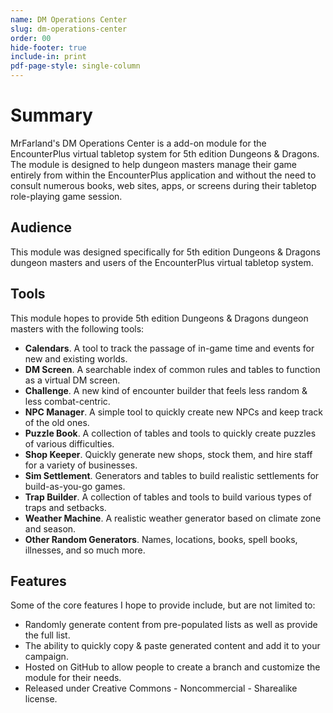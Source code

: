 ```yaml
---
name: DM Operations Center
slug: dm-operations-center
order: 00
hide-footer: true
include-in: print
pdf-page-style: single-column
---
```

# Summary
MrFarland's DM Operations Center is a add-on module for the EncounterPlus virtual tabletop system for 5th edition Dungeons & Dragons. The module is designed to help dungeon masters manage their game entirely from within the EncounterPlus application and without the need to consult numerous books, web sites, apps, or screens during their tabletop role-playing game session.

## Audience
This module was designed specifically for 5th edition Dungeons & Dragons dungeon masters and users of the EncounterPlus virtual tabletop system.

## Tools
This module hopes to provide 5th edition Dungeons & Dragons dungeon masters with the following tools:
- **Calendars**. A tool to track the passage of in-game time and events for new and existing worlds.
- **DM Screen**. A searchable index of common rules and tables to function as a virtual DM screen.
- **Challenge**. A new kind of encounter builder that feels less random & less combat-centric. 
- **NPC Manager**. A simple tool to quickly create new NPCs and keep track of the old ones.
- **Puzzle Book**. A collection of tables and tools to quickly create puzzles of various difficulties.
- **Shop Keeper**. Quickly generate new shops, stock them, and hire staff for a variety of businesses.
- **Sim Settlement**. Generators and tables to build realistic settlements for build-as-you-go games.
- **Trap Builder**. A collection of tables and tools to build various types of traps and setbacks.
- **Weather Machine**. A realistic weather generator based on climate zone and season.
- **Other Random Generators**. Names, locations, books, spell books, illnesses, and so much more.


## Features
Some of the core features I hope to provide include, but are not limited to:
- Randomly generate content from pre-populated lists as well as provide the full list.
- The ability to quickly copy & paste generated content and add it to your campaign.
- Hosted on GitHub to allow people to create a branch and customize the module for their needs.
- Released under Creative Commons - Noncommercial - Sharealike license.




